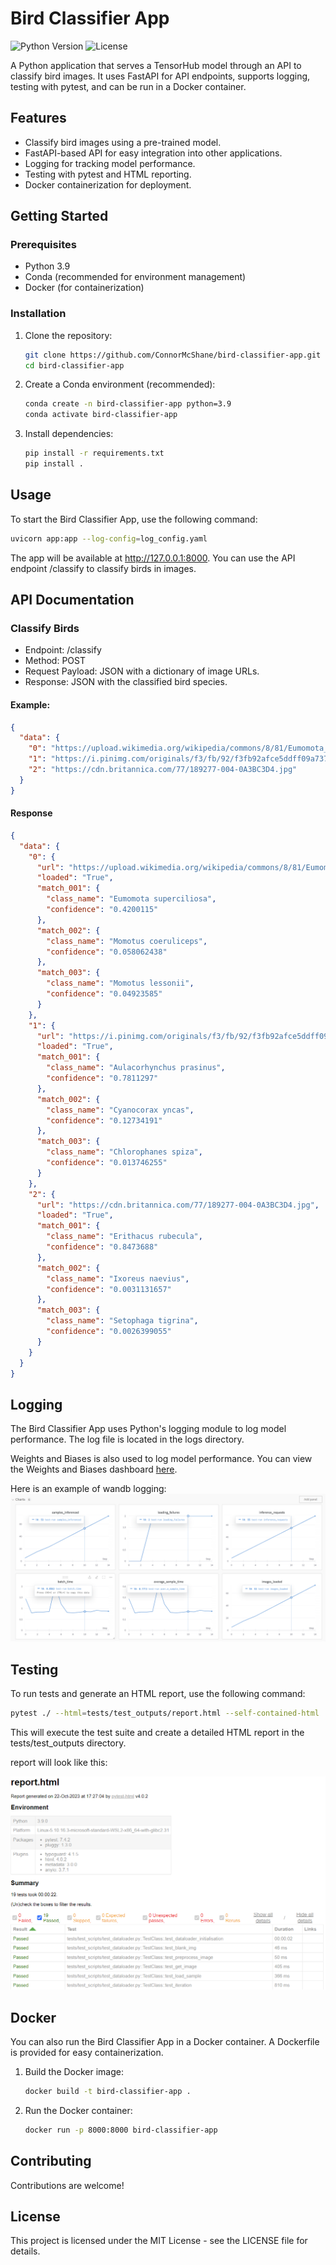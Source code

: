 # Bird Classifier App

![Python Version](https://img.shields.io/badge/python-3.9-blue)
![License](https://img.shields.io/badge/license-MIT-green)

A Python application that serves a TensorHub model through an API to classify bird images. It uses FastAPI for API endpoints, supports logging, testing with pytest, and can be run in a Docker container.

## Features

- Classify bird images using a pre-trained model.
- FastAPI-based API for easy integration into other applications.
- Logging for tracking model performance.
- Testing with pytest and HTML reporting.
- Docker containerization for deployment.

## Getting Started

### Prerequisites

- Python 3.9
- Conda (recommended for environment management)
- Docker (for containerization)

### Installation

1. Clone the repository:

    ```bash
    git clone https://github.com/ConnorMcShane/bird-classifier-app.git
    cd bird-classifier-app
    ```
2. Create a Conda environment (recommended):

    ```bash
    conda create -n bird-classifier-app python=3.9
    conda activate bird-classifier-app
    ```
3. Install dependencies:

    ```bash
    pip install -r requirements.txt
    pip install .
    ```
## Usage
To start the Bird Classifier App, use the following command:

```bash
uvicorn app:app --log-config=log_config.yaml
```

The app will be available at http://127.0.0.1:8000. You can use the API endpoint /classify to classify birds in images.

## API Documentation
### Classify Birds
- Endpoint: /classify
- Method: POST
- Request Payload: JSON with a dictionary of image URLs.
- Response: JSON with the classified bird species.

#### Example:

```json
{
  "data": {
    "0": "https://upload.wikimedia.org/wikipedia/commons/8/81/Eumomota_superciliosa.jpg",
    "1": "https://i.pinimg.com/originals/f3/fb/92/f3fb92afce5ddff09a7370d90d021225.jpg",
    "2": "https://cdn.britannica.com/77/189277-004-0A3BC3D4.jpg"
  }
}
```

#### Response

```json
{
  "data": {
    "0": {
      "url": "https://upload.wikimedia.org/wikipedia/commons/8/81/Eumomota_superciliosa.jpg",
      "loaded": "True",
      "match_001": {
        "class_name": "Eumomota superciliosa",
        "confidence": "0.4200115"
      },
      "match_002": {
        "class_name": "Momotus coeruliceps",
        "confidence": "0.058062438"
      },
      "match_003": {
        "class_name": "Momotus lessonii",
        "confidence": "0.04923585"
      }
    },
    "1": {
      "url": "https://i.pinimg.com/originals/f3/fb/92/f3fb92afce5ddff09a7370d90d021225.jpg",
      "loaded": "True",
      "match_001": {
        "class_name": "Aulacorhynchus prasinus",
        "confidence": "0.7811297"
      },
      "match_002": {
        "class_name": "Cyanocorax yncas",
        "confidence": "0.12734191"
      },
      "match_003": {
        "class_name": "Chlorophanes spiza",
        "confidence": "0.013746255"
      }
    },
    "2": {
      "url": "https://cdn.britannica.com/77/189277-004-0A3BC3D4.jpg",
      "loaded": "True",
      "match_001": {
        "class_name": "Erithacus rubecula",
        "confidence": "0.8473688"
      },
      "match_002": {
        "class_name": "Ixoreus naevius",
        "confidence": "0.0031131657"
      },
      "match_003": {
        "class_name": "Setophaga tigrina",
        "confidence": "0.0026399055"
      }
    }
  }
}
```

## Logging
The Bird Classifier App uses Python's logging module to log model performance. The log file is located in the logs directory.

Weights and Biases is also used to log model performance. You can view the Weights and Biases dashboard [here](https://wandb.ai/connor-mcshane/bird_classifier/runs/bqk3gevy?workspace=user-connor-mcshane).

Here is an example of wandb logging:
![wandb-logs](tests/test_data/wandb-logs.png)

## Testing
To run tests and generate an HTML report, use the following command:
```bash
pytest ./ --html=tests/test_outputs/report.html --self-contained-html
```

This will execute the test suite and create a detailed HTML report in the tests/test_outputs directory.

report will look like this:

![pytest-html-report](tests/test_data/test_report.png)

## Docker
You can also run the Bird Classifier App in a Docker container. A Dockerfile is provided for easy containerization.
1. Build the Docker image:
    ```bash
    docker build -t bird-classifier-app .
    ```
2. Run the Docker container:
    ```bash
    docker run -p 8000:8000 bird-classifier-app
    ```

## Contributing
Contributions are welcome!

## License
This project is licensed under the MIT License - see the LICENSE file for details.
